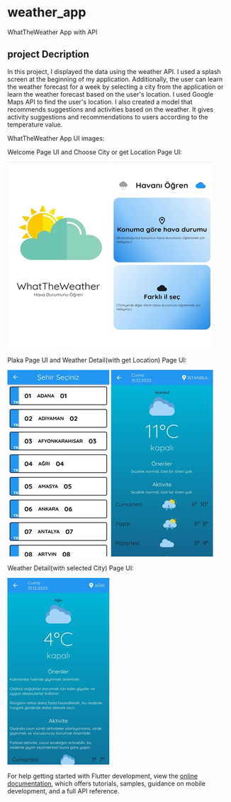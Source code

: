 # weather_app

WhatTheWeather App with API

## project Decription

In this project, I displayed the data using the weather API. I used a splash screen at the beginning of my application. Additionally, the user can learn the weather forecast for a week by selecting a city from the application or learn the weather forecast based on the user's location. I used Google Maps API to find the user's location. I also created a model that recommends suggestions and activities based on the weather. It gives activity suggestions and recommendations to users according to the temperature value.

WhatTheWeather App UI images:

Welcome Page UI and Choose City or get Location Page UI:

![SplashScreen](https://github.com/yusufgokhankuyu/Weather_App_Flutter/blob/master/assets/screenshots/splash.jpeg) ![Sign Up Screen Page](https://github.com/yusufgokhankuyu/Weather_App_Flutter/blob/master/assets/screenshots//chooseCityorLocation.jpeg)

Plaka Page UI and Weather Detail(with get Location) Page UI:

![Plaka Page](https://github.com/yusufgokhankuyu/Weather_App_Flutter/blob/master/assets/screenshots/plaka.jpeg) ![Weather Detail Page](https://github.com/yusufgokhankuyu/Weather_App_Flutter/blob/master/assets/screenshots/locationCity.jpeg)


Weather Detail(with selected City) Page UI:

![Weather Detail](https://github.com/yusufgokhankuyu/Weather_App_Flutter/blob/master/assets/screenshots/selectedCity.jpeg)

For help getting started with Flutter development, view the
[online documentation](https://docs.flutter.dev/), which offers tutorials,
samples, guidance on mobile development, and a full API reference.